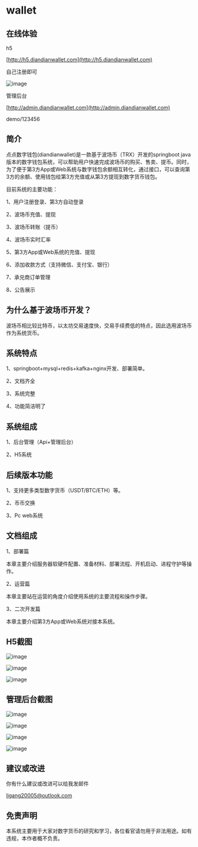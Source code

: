 # wallet
## 在线体验

h5

[http://h5.diandianwallet.com](http://h5.diandianwallet.com)

自己注册即可

![image](https://github.com/diandianwallet/wallet/blob/main/04_pic/h5.png)

管理后台

[http://admin.diandianwallet.com](http://admin.diandianwallet.com)

demo/123456

## 简介

点点数字钱包(diandianwallet)是一款基于波场币（TRX）开发的springboot java版本的数字钱包系统，可以帮助用户快速完成波场币的购买、售卖、提币。同时，为了便于第3方App或Web系统与数字钱包余额相互转化，通过接口，可以查询第3方的余额、使用钱包给第3方充值或从第3方提现到数字货币钱包。

目前系统的主要功能：

1、用户注册登录、第3方自动登录

2、波场币充值、提现

3、波场币转账（提币）

4、波场币实时汇率

5、第3方App或Web系统的充值、提现

6、添加收款方式（支持微信、支付宝、银行）

7、承兑商订单管理

8、公告展示

## 为什么基于波场币开发？

波场币相比较比特币，以太坊交易速度快，交易手续费低的特点，因此选用波场币作为系统货币。

## 系统特点

1、springboot+mysql+redis+kafka+nginx开发、部署简单。

2、文档齐全

3、系统完整

4、功能简洁明了

## 系统组成

1、后台管理（Api+管理后台）

2、H5系统

## 后续版本功能

1、支持更多类型数字货币（USDT/BTC/ETH）等。

2、币币交换

3、Pc web系统

## 文档组成

1、部署篇

本章主要介绍服务器软硬件配置、准备材料、部署流程、开机启动、进程守护等操作。

2、运营篇

本章主要站在运营的角度介绍使用系统的主要流程和操作步骤。

3、二次开发篇

本章主要介绍第3方App或Web系统对接本系统。

## H5截图

![image](https://github.com/diandianwallet/wallet/blob/main/04_pic/h5-001.png)

![image](https://github.com/diandianwallet/wallet/blob/main/04_pic/h5-002.png)

![image](https://github.com/diandianwallet/wallet/blob/main/04_pic/h5-003.png)



## 管理后台截图

![image](https://github.com/diandianwallet/wallet/blob/main/04_pic/admin-001.png)

![image](https://github.com/diandianwallet/wallet/blob/main/04_pic/admin-002.png)

![image](https://github.com/diandianwallet/wallet/blob/main/04_pic/admin-003.png)

![image](https://github.com/diandianwallet/wallet/blob/main/04_pic/admin-004.png)

## 建议或改进

你有什么建议或改进可以给我发邮件

ligang20005@outlook.com

## 免责声明

本系统主要用于大家对数字货币的研究和学习，各位看官请勿用于非法用途。如有违规，本作者概不负责。
